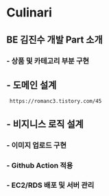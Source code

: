 # Culinari 
##  BE 김진수 개발 Part 소개

### - 상품 및 카테고리 부분 구현
## - 도메인 설계
     https://romanc3.tistory.com/45
## - 비지니스 로직 설계

### - 이미지 업로드 구현
### - Github Action 적용
### - EC2/RDS 배포 및 서버 관리
